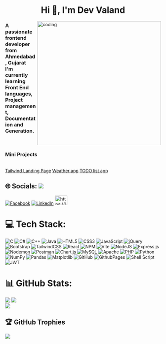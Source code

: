 <h1 align="center">Hi 👋, I'm Dev Valand</h1>
<img align="right" src="https://cdn.dribbble.com/users/2131993/screenshots/4948736/media/45dceb640723d72436c427add7966cf8.gif" alt="coding" width="400">
<h3>A passionate frontend developer from Ahmedabad, Gujarat <br>
I'm currently learning Front End languages, Project management, Documentation and Generation. </h3><br>

<h3>Mini Projects</h3> <br>
<a href="https://devvaland.github.io/Tailwind-CSS-Landing-Page/">Tailwind Landing Page</a>
<a href="https://devvaland.github.io/Weather-App-API-of-JS/">Weather app</a> 
<a href="https://devvaland.github.io/To-Do-List-of-JS/">TODO list app</a>

## 🌐 Socials: [![](https://visitcount.itsvg.in/api?id=devvaland&icon=0&color=1)](https://visitcount.itsvg.in)
[![Facebook](https://img.shields.io/badge/Facebook-%231877F2.svg?logo=Facebook&logoColor=white)](https://www.facebook.com/DevB.Valand/) [![LinkedIn](https://img.shields.io/badge/LinkedIn-%230077B5.svg?logo=linkedin&logoColor=white)](https://www.linkedin.com/in/dev-valand-983b26259/) 
<a href="https://www.leetcode.com/https://leetcode.com/u/cjsqafezba/" target="blank"><img src="https://raw.githubusercontent.com/rahuldkjain/github-profile-readme-generator/master/src/images/icons/Social/leet-code.svg" alt="https://leetcode.com/u/cjsqafezba/" height="30" width="40" /></a>
 
# 💻 Tech Stack:
![C](https://img.shields.io/badge/c-%2300599C.svg?style=for-the-badge&logo=c&logoColor=white) ![C#](https://img.shields.io/badge/c%23-%23239120.svg?style=for-the-badge&logo=csharp&logoColor=white) ![C++](https://img.shields.io/badge/c++-%2300599C.svg?style=for-the-badge&logo=c%2B%2B&logoColor=white) ![Java](https://img.shields.io/badge/java-%23ED8B00.svg?style=for-the-badge&logo=openjdk&logoColor=white) ![HTML5](https://img.shields.io/badge/html5-%23E34F26.svg?style=for-the-badge&logo=html5&logoColor=white) ![CSS3](https://img.shields.io/badge/css3-%231572B6.svg?style=for-the-badge&logo=css3&logoColor=white) ![JavaScript](https://img.shields.io/badge/javascript-%23323330.svg?style=for-the-badge&logo=javascript&logoColor=%23F7DF1E) ![jQuery](https://img.shields.io/badge/jquery-%230769AD.svg?style=for-the-badge&logo=jquery&logoColor=white) ![Bootstrap](https://img.shields.io/badge/bootstrap-%238511FA.svg?style=for-the-badge&logo=bootstrap&logoColor=white) ![TailwindCSS](https://img.shields.io/badge/tailwindcss-%2338B2AC.svg?style=for-the-badge&logo=tailwind-css&logoColor=white) ![React](https://img.shields.io/badge/react-%2320232a.svg?style=for-the-badge&logo=react&logoColor=%2361DAFB) ![NPM](https://img.shields.io/badge/NPM-%23CB3837.svg?style=for-the-badge&logo=npm&logoColor=white) ![Vite](https://img.shields.io/badge/vite-%23646CFF.svg?style=for-the-badge&logo=vite&logoColor=white) ![NodeJS](https://img.shields.io/badge/node.js-6DA55F?style=for-the-badge&logo=node.js&logoColor=white) ![Express.js](https://img.shields.io/badge/express.js-%23404d59.svg?style=for-the-badge&logo=express&logoColor=%2361DAFB) ![Nodemon](https://img.shields.io/badge/NODEMON-%23323330.svg?style=for-the-badge&logo=nodemon&logoColor=%BBDEAD) ![Postman](https://img.shields.io/badge/Postman-FF6C37?style=for-the-badge&logo=postman&logoColor=white) ![Chart.js](https://img.shields.io/badge/chart.js-F5788D.svg?style=for-the-badge&logo=chart.js&logoColor=white) ![MySQL](https://img.shields.io/badge/mysql-4479A1.svg?style=for-the-badge&logo=mysql&logoColor=white) ![Apache](https://img.shields.io/badge/apache-%23D42029.svg?style=for-the-badge&logo=apache&logoColor=white) ![PHP](https://img.shields.io/badge/php-%23777BB4.svg?style=for-the-badge&logo=php&logoColor=white) ![Python](https://img.shields.io/badge/python-3670A0?style=for-the-badge&logo=python&logoColor=ffdd54) ![NumPy](https://img.shields.io/badge/numpy-%23013243.svg?style=for-the-badge&logo=numpy&logoColor=white) ![Pandas](https://img.shields.io/badge/pandas-%23150458.svg?style=for-the-badge&logo=pandas&logoColor=white) ![Matplotlib](https://img.shields.io/badge/Matplotlib-%23ffffff.svg?style=for-the-badge&logo=Matplotlib&logoColor=black) ![GitHub](https://img.shields.io/badge/github-%23121011.svg?style=for-the-badge&logo=github&logoColor=white) ![GithubPages](https://img.shields.io/badge/github%20pages-121013?style=for-the-badge&logo=github&logoColor=white) ![Shell Script](https://img.shields.io/badge/shell_script-%23121011.svg?style=for-the-badge&logo=gnu-bash&logoColor=white)   ![JWT](https://img.shields.io/badge/JWT-black?style=for-the-badge&logo=JSON%20web%20tokens) 

# 📊 GitHub Stats:
![](https://github-readme-stats.vercel.app/api/top-langs/?username=devvaland&theme=dark&hide_border=false&include_all_commits=true&count_private=true&layout=compact)
![](https://github-readme-stats.vercel.app/api?username=devvaland&theme=dark&hide_border=false&include_all_commits=false&count_private=false)<br/>
![](https://github-readme-streak-stats.herokuapp.com/?user=devvaland&theme=dark&hide_border=false)<br/>

## 🏆 GitHub Trophies
![](https://github-profile-trophy.vercel.app/?username=devvaland&theme=radical&no-frame=false&no-bg=false&margin-w=4)

<!-- Proudly created with GPRM ( https://gprm.itsvg.in ) -->
